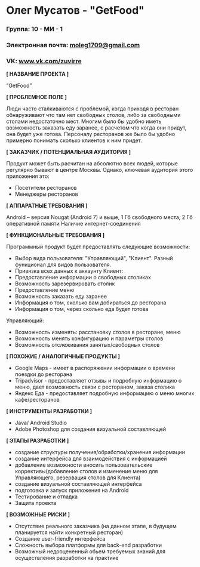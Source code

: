 # Олег Мусатов - "GetFood"

### Группа: 10 - МИ - 1
### Электронная почта: moleg1709@gmail.com
### VK: www.vk.com/zuvirre

**[ НАЗВАНИЕ ПРОЕКТА ]**

“GetFood”

**[ ПРОБЛЕМНОЕ ПОЛЕ ]**

 Люди часто сталкиваются с проблемой, когда приходя в ресторан обнаруживают что там нет свободных столов, либо за свободными столами недостаточно мест. Многим было бы удобно иметь возможность заказать еду заранее, с расчетом что когда они придут, она будет уже готова. Персоналу ресторанов же было бы удобно примерно понимать сколько клиентов к ним придет.

**[ ЗАКАЗЧИК / ПОТЕНЦИАЛЬНАЯ АУДИТОРИЯ ]**

Продукт может быть расчитан на абсолютно всех людей, которые регулярно бывают в центре Москвы.
Однако, ключевая аудитория этого приложения это:

* Посетители ресторанов
* Менеджеры ресторанов

**[ АППАРАТНЫЕ ТРЕБОВАНИЯ ]** 

Android – версия Nougat (Android 7) и выше, 1 Гб свободного места, 2 Гб оперативной памяти
Наличие интернет-соединения

**[ ФУНКЦИОНАЛЬНЫЕ ТРЕБОВАНИЯ ]**

Программный продукт будет предоставлять следующие возможности:
* Выбор вида пользователя: "Управляющий", "Клиент". Разный функционал для видов пользователя.
* Привязка всех данных к аккаунту
Клиент:
* Предоставление информации о свободных столиках
* Возможность зарезервировать столик
* Предоставление меню
* Возможность заказать еду заранее
* Информация о том, сколько вам добираться до ресторана
* Информация о том, через сколько еда будет готова

Управляющий:
* Возможность изменять: расстановку столов в ресторане, меню
* Возможность менять конфигурацию и параметры столов
* Возможность отслеживания занятых/свободных столов


**[ ПОХОЖИЕ / АНАЛОГИЧНЫЕ ПРОДУКТЫ ]**

* Google Maps - имеет в распоряжении информации о времени поездки до ресторана
* Tripаdvisor - предоставляет отзывы и подробную информацию о меню, дает возможность связи с рестораном, заказа столика 
* Яндекс Еда - предоставляет подробную информацию о меню многих кафе/ресторанов

**[ ИНСТРУМЕНТЫ РАЗРАБОТКИ ]**

* Java/ Android Studio
* Adobe Photoshop для создания визуальной составляющей

**[ ЭТАПЫ РАЗРАБОТКИ ]**

* создание структуры получения/обработки/хранения информации
* создание интерфейса для взаимодействия с информацией
* добавление возможности вносить пользовательские коррективы(добавление столов и изменение меню для Управляющего, резервация столов для Клиента)
* создание визуальной составляющей интерфейса
* подготовка и запуск приложения на Android
* Тестирование и отладка
* Защита проекта

**[ ВОЗМОЖНЫЕ РИСКИ ]**

* Отсутствие реального заказчика (на данном этапе, в будущем планируется найти конкретный ресторан)
* Создание user-friendly интерфейса
* Сложность выбора платформы для back-end разработки 
* Возможный недооцененный обьем требуемых знаний для осуществления разработки на практике
